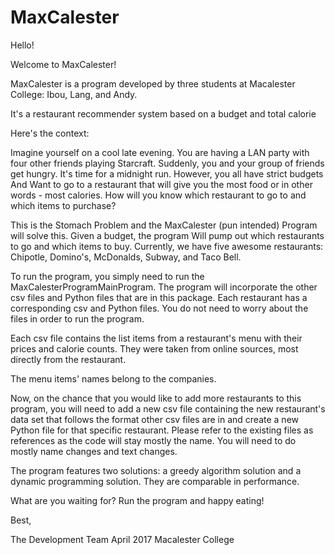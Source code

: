 # MaxCalester

Hello!

Welcome to MaxCalester!

MaxCalester is a program developed by three students at Macalester College: Ibou, Lang, and Andy.

It's a restaurant recommender system based on a budget and total calorie

Here's the context:

Imagine yourself on a cool late evening. You are having a LAN party with four other friends playing Starcraft.
Suddenly, you and your group of friends get hungry. It's time for a midnight run. However, you all have strict budgets
And Want to go to a restaurant that will give you the most food or in other words - most calories.
How will you know which restaurant to go to and which items to purchase?

This is the Stomach Problem and the MaxCalester (pun intended) Program will solve this. Given a budget, the program
Will pump out which restaurants to go and which items to buy. Currently, we have five awesome restaurants:
Chipotle, Domino's, McDonalds, Subway, and Taco Bell.

To run the program, you simply need to run the MaxCalesterProgramMainProgram.
The program will incorporate the other csv files and Python files that are in this package.
Each restaurant has a corresponding csv and Python files.
You do not need to worry about the files in order to run the program.

Each csv file contains the list items from a restaurant's menu with their prices and calorie counts. They were taken from online sources, most directly from the restaurant.

The menu items' names belong to the companies.

Now, on the chance that you would like to add more restaurants to this program, you will need to
add a new csv file containing the new restaurant's data set that follows the format other csv files are in and create a new Python
file for that specific restaurant. Please refer to the existing files as references as the code will stay mostly the name.
You will need to do mostly name changes and text changes.

The program features two solutions: a greedy algorithm solution and a dynamic programming solution. They are comparable in performance.

What are you waiting for? Run the program and happy eating!

Best,

The Development Team
April 2017
Macalester College
